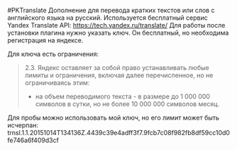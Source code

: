 #PKTranslate
Дополнение для перевода кратких текстов или слов с английского языка на русский.
Используется бесплатный сервис Yandex Translate API: https://tech.yandex.ru/translate/
Для работы после установки плагина нужно указать ключ. Он бесплатный, но необходима регистрация на яндексе.

Для ключа есть ограничения: 
<blockquote>
2.3. Яндекс оставляет за собой право устанавливать любые лимиты и ограничения, включая далее перечисленное, но не ограничиваясь этим:
 <ul><li>на объем переводимого текста - в размере до 1 000 000 символов в сутки, но не более 10 000 000 символов месяц.</li></ul>
</blockquote>

Для пробы можно использовать мой ключ, но его лимит может быть исчерпан:
trnsl.1.1.20151014T134136Z.4439c39e4adff3f7.9fcb7c08f982fb8df59cc10d0fe746a6f409d3cf
